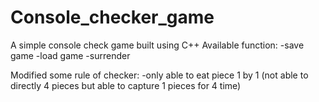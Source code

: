 # Console_checker_game
A simple console check game built using C++
Available function:
-save game
-load game
-surrender

Modified some rule of checker:
-only able to eat piece 1 by 1 (not able to directly 4 pieces but able to capture 1 pieces for 4 time)
